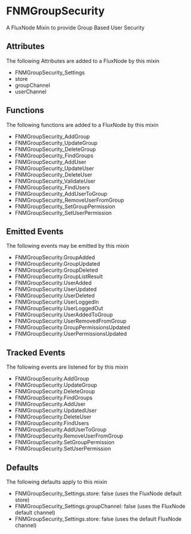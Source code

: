 FNMGroupSecurity
============

A FluxNode Mixin to provide Group Based User Security

## Attributes

The following Attributes are added to a FluxNode by this mixin

* FNMGroupSecurity_Settings
 * store
 * groupChannel
 * userChannel
 
## Functions

The following functions are added to a FluxNode by this mixin

* FNMGroupSecurity_AddGroup
* FNMGroupSecurity_UpdateGroup
* FNMGroupSecurity_DeleteGroup
* FNMGroupSecurity_FindGroups
* FNMGroupSecurity_AddUser
* FNMGroupSecurity_UpdateUser
* FNMGroupSecurity_DeleteUser
* FNMGroupSecurity_ValidateUser
* FNMGroupSecurity_FindUsers
* FNMGroupSecurity_AddUserToGroup
* FNMGroupSecurity_RemoveUserFromGroup
* FNMGroupSecurity_SetGroupPermission
* FNMGroupSecurity_SetUserPermission

## Emitted Events

The following events may be emitted by this mixin

* FNMGroupSecurity.GroupAdded
* FNMGroupSecurity.GroupUpdated
* FNMGroupSecurity.GroupDeleted
* FNMGroupSecurity.GroupListResult
* FNMGroupSecurity.UserAdded
* FNMGroupSecurity.UserUpdated
* FNMGroupSecurity.UserDeleted
* FNMGroupSecurity.UserLoggedIn
* FNMGroupSecurity.UserLoggedOut
* FNMGroupSecurity.UserAddedToGroup
* FNMGroupSecurity.UserRemovedFromGroup
* FNMGroupSecurity.GroupPermissionsUpdated
* FNMGroupSecurity.UserPermissionsUpdated

## Tracked Events

The following events are listened for by this mixin

* FNMGroupSecurity.AddGroup
* FNMGroupSecurity.UpdateGroup
* FNMGroupSecurity.DeleteGroup
* FNMGroupSecurity.FindGroups
* FNMGroupSecurity.AddUser
* FNMGroupSecurity.UpdatedUser
* FNMGroupSecurity.DeleteUser
* FNMGroupSecurity.FindUsers
* FNMGroupSecurity.AddUserToGroup
* FNMGroupSecurity.RemoveUserFromGroup
* FNMGroupSecurity.SetGroupPermission
* FNMGroupSecurity.SetUserPermission

## Defaults

The following defaults apply to this mixin

* FNMGroupSecurity_Settings.store: false (uses the FluxNode default store)
* FNMGroupSecurity_Settings.groupChannel: false (uses the FluxNode default channel)
* FNMGroupSecurity_Settings.store: false (uses the default FluxNode channel)
